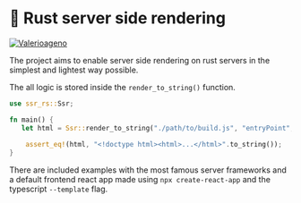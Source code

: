 # 🚀  Rust server side rendering

[![Valerioageno](https://circleci.com/gh/Valerioageno/ssr-rs.svg?style=svg)](https://github.com/Valerioageno/ssr-rs)

The project aims to enable server side rendering on rust servers in the simplest and lightest way possible.

The all logic is stored inside the `render_to_string()` function.

```rust
use ssr_rs::Ssr;

fn main() {
   let html = Ssr::render_to_string("./path/to/build.js", "entryPoint", "renderFunction", None);
    
    assert_eq!(html, "<!doctype html><html>...</html>".to_string());
}
```

There are included examples with the most famous server frameworks and a default frontend react app made using `npx create-react-app` and the typescript `--template` flag.

